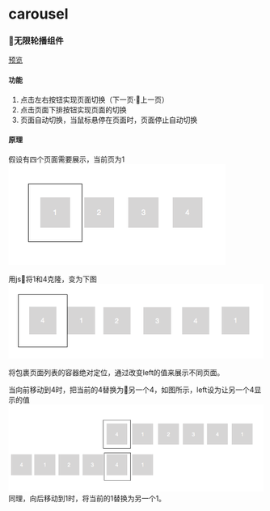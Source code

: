 # carousel

### 无限轮播组件

[预览](https://yomaris.github.io/carousel/carousel.html)

#### 功能
1. 点击左右按钮实现页面切换（下一页·上一页）
2. 点击页面下排按钮实现页面的切换
3. 页面自动切换，当鼠标悬停在页面时，页面停止自动切换

#### 原理

假设有四个页面需要展示，当前页为1
![](img/1.png)

用js将1和4克隆，变为下图
![](img/2.png)

将包裹页面列表的容器绝对定位，通过改变left的值来展示不同页面。

当向前移动到4时，把当前的4替换为另一个4，如图所示，left设为让另一个4显示的值
![](img/3.png)
同理，向后移动到1时，将当前的1替换为另一个1。


